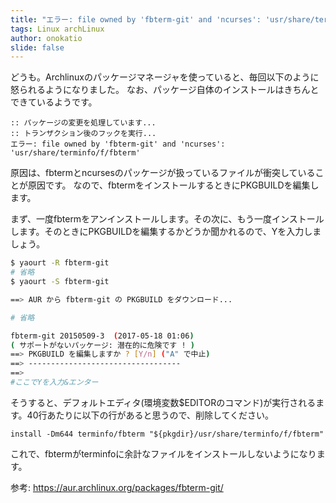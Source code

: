 ```yaml
---
title: "エラー: file owned by 'fbterm-git' and 'ncurses': 'usr/share/terminfo/f/fbterm'と怒られるとき"
tags: Linux archLinux
author: onokatio
slide: false
---
```

どうも。Archlinuxのパッケージマネージャを使っていると、毎回以下のように怒られるようになりました。
なお、パッケージ自体のインストールはきちんとできているようです。

```
:: パッケージの変更を処理しています...
:: トランザクション後のフックを実行...
エラー: file owned by 'fbterm-git' and 'ncurses': 'usr/share/terminfo/f/fbterm'
```

原因は、fbtermとncursesのパッケージが扱っているファイルが衝突していることが原因です。
なので、fbtermをインストールするときにPKGBUILDを編集します。


まず、一度fbtermをアンインストールします。その次に、もう一度インストールします。そのときにPKGBUILDを編集するかどうか聞かれるので、Yを入力しましょう。

```bash
$ yaourt -R fbterm-git
# 省略
$ yaourt -S fbterm-git

==> AUR から fbterm-git の PKGBUILD をダウンロード...

# 省略

fbterm-git 20150509-3  (2017-05-18 01:06)
( サポートがないパッケージ: 潜在的に危険です ! )
==> PKGBUILD を編集しますか ? [Y/n] ("A" で中止)
==> ----------------------------------
==> 
#ここでYを入力&エンター
```

そうすると、デフォルトエディタ(環境変数$EDITORのコマンド)が実行されるます。40行あたりに以下の行があると思うので、削除してください。

```
install -Dm644 terminfo/fbterm "${pkgdir}/usr/share/terminfo/f/fbterm"

```

これで、fbtermがterminfoに余計なファイルをインストールしないようになります。


参考: https://aur.archlinux.org/packages/fbterm-git/

